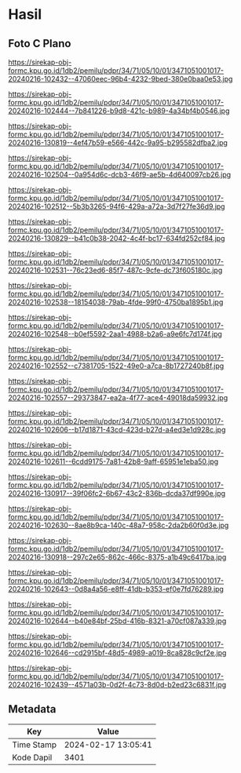 # Hasil

## Foto C Plano

https://sirekap-obj-formc.kpu.go.id/1db2/pemilu/pdpr/34/71/05/10/01/3471051001017-20240216-102432--47060eec-96b4-4232-9bed-380e0baa0e53.jpg

https://sirekap-obj-formc.kpu.go.id/1db2/pemilu/pdpr/34/71/05/10/01/3471051001017-20240216-102444--7b841226-b9d8-421c-b989-4a34bf4b0546.jpg

https://sirekap-obj-formc.kpu.go.id/1db2/pemilu/pdpr/34/71/05/10/01/3471051001017-20240216-130819--4ef47b59-e566-442c-9a95-b295582dfba2.jpg

https://sirekap-obj-formc.kpu.go.id/1db2/pemilu/pdpr/34/71/05/10/01/3471051001017-20240216-102504--0a954d6c-dcb3-46f9-ae5b-4d640097cb26.jpg

https://sirekap-obj-formc.kpu.go.id/1db2/pemilu/pdpr/34/71/05/10/01/3471051001017-20240216-102512--5b3b3265-94f6-429a-a72a-3d7f27fe36d9.jpg

https://sirekap-obj-formc.kpu.go.id/1db2/pemilu/pdpr/34/71/05/10/01/3471051001017-20240216-130829--b41c0b38-2042-4c4f-bc17-634fd252cf84.jpg

https://sirekap-obj-formc.kpu.go.id/1db2/pemilu/pdpr/34/71/05/10/01/3471051001017-20240216-102531--76c23ed6-85f7-487c-9cfe-dc73f605180c.jpg

https://sirekap-obj-formc.kpu.go.id/1db2/pemilu/pdpr/34/71/05/10/01/3471051001017-20240216-102538--18154038-79ab-4fde-99f0-4750ba1895b1.jpg

https://sirekap-obj-formc.kpu.go.id/1db2/pemilu/pdpr/34/71/05/10/01/3471051001017-20240216-102548--b0ef5592-2aa1-4988-b2a6-a9e6fc7d174f.jpg

https://sirekap-obj-formc.kpu.go.id/1db2/pemilu/pdpr/34/71/05/10/01/3471051001017-20240216-102552--c7381705-1522-49e0-a7ca-8b1727240b8f.jpg

https://sirekap-obj-formc.kpu.go.id/1db2/pemilu/pdpr/34/71/05/10/01/3471051001017-20240216-102557--29373847-ea2a-4f77-ace4-49018da59932.jpg

https://sirekap-obj-formc.kpu.go.id/1db2/pemilu/pdpr/34/71/05/10/01/3471051001017-20240216-102606--b17d1871-43cd-423d-b27d-a4ed3e1d928c.jpg

https://sirekap-obj-formc.kpu.go.id/1db2/pemilu/pdpr/34/71/05/10/01/3471051001017-20240216-102611--6cdd9175-7a81-42b8-9aff-65951e1eba50.jpg

https://sirekap-obj-formc.kpu.go.id/1db2/pemilu/pdpr/34/71/05/10/01/3471051001017-20240216-130917--39f06fc2-6b67-43c2-836b-dcda37df990e.jpg

https://sirekap-obj-formc.kpu.go.id/1db2/pemilu/pdpr/34/71/05/10/01/3471051001017-20240216-102630--8ae8b9ca-140c-48a7-958c-2da2b60f0d3e.jpg

https://sirekap-obj-formc.kpu.go.id/1db2/pemilu/pdpr/34/71/05/10/01/3471051001017-20240216-130918--297c2e65-862c-466c-8375-a1b49c6417ba.jpg

https://sirekap-obj-formc.kpu.go.id/1db2/pemilu/pdpr/34/71/05/10/01/3471051001017-20240216-102643--0d8a4a56-e8ff-41db-b353-ef0e7fd76289.jpg

https://sirekap-obj-formc.kpu.go.id/1db2/pemilu/pdpr/34/71/05/10/01/3471051001017-20240216-102644--b40e84bf-25bd-416b-8321-a70cf087a339.jpg

https://sirekap-obj-formc.kpu.go.id/1db2/pemilu/pdpr/34/71/05/10/01/3471051001017-20240216-102646--cd2915bf-48d5-4989-a019-8ca828c9cf2e.jpg

https://sirekap-obj-formc.kpu.go.id/1db2/pemilu/pdpr/34/71/05/10/01/3471051001017-20240216-102439--4571a03b-0d2f-4c73-8d0d-b2ed23c6831f.jpg


## Metadata

| Key        | Value               |
| ---------- | ------------------- |
| Time Stamp | 2024-02-17 13:05:41 |
| Kode Dapil | 3401                |



